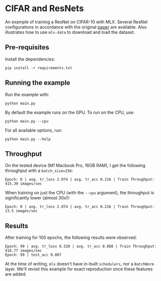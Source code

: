 # CIFAR and ResNets

An example of training a ResNet on CIFAR-10 with MLX. Several ResNet configurations in accordance with the original [paper](https://arxiv.org/abs/1512.03385) are available. Also illustrates how to use `mlx-data` to download and load the dataset.


## Pre-requisites
Install the dependencies:

```
pip install -r requirements.txt
```

## Running the example
Run the example with:

```
python main.py
```

By default the example runs on the GPU. To run on the CPU, use: 

```
python main.py --cpu
```

For all available options, run:

```
python main.py --help
```


## Throughput

On the tested device (M1 Macbook Pro, 16GB RAM), I get the following throughput with a `batch_size=256`:
```
Epoch: 0 | avg. tr_loss 2.074 | avg. tr_acc 0.216 | Train Throughput: 415.39 images/sec
```

When training on just the CPU (with the `--cpu` argument), the throughput is significantly lower (almost 30x!):
```
Epoch: 0 | avg. tr_loss 2.074 | avg. tr_acc 0.216 | Train Throughput: 13.5 images/sec
```

## Results
After training for 100 epochs, the following results were observed:
```
Epoch: 99 | avg. tr_loss 0.320 | avg. tr_acc 0.888 | Train Throughput: 416.77 images/sec
Epoch: 99 | test_acc 0.807
```
At the time of writing, `mlx` doesn't have in-built `schedulers`, nor a `BatchNorm` layer. We'll revisit this example for exact reproduction once these features are added.